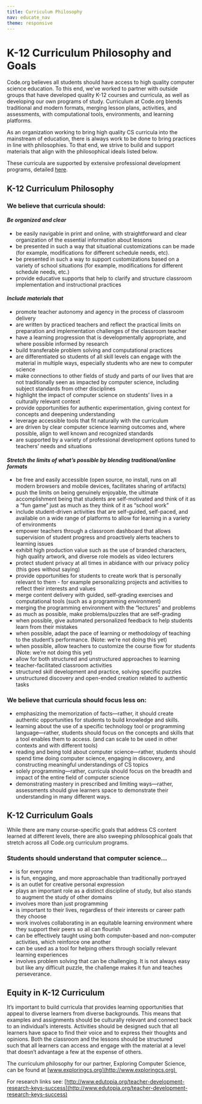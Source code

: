 ```yaml
---
title: Curriculum Philosophy
nav: educate_nav
theme: responsive
---
```



# K-12 Curriculum Philosophy and Goals

Code.org believes all students should have access to high quality computer science education. To this end, we’ve worked to partner with outside groups that have developed quality K-12 courses and curricula, as well as developing our own programs of study. Curriculum at Code.org blends traditional and modern formats, merging lesson plans, activities, and assessments, with computational tools, environments, and learning platforms.

As an organization working to bring high quality CS curricula into the mainstream of education, there is always work to be done to bring practices in line with philosophies. To that end, we strive to build and support materials that align with the philosophical ideals listed below.

These curricula are supported by extensive professional development programs, detailed [here](/educate/professional-development-philosophy).

## K-12 Curriculum Philosophy

### We believe that curricula should:

#### *Be organized and clear*

- be easily navigable in print and online, with straightforward and clear organization of the essential information about lessons
- be presented in such a way that situational customizations can be made (for example, modifications for different schedule needs, etc).
- be presented in such a way to support customizations based on a variety of school situations (for example, modifications for different schedule needs, etc.)
- provide educative supports that help to clarify and structure classroom implementation and instructional practices

#### *Include materials that*

- promote teacher autonomy and agency in the process of classroom delivery
- are written by practiced teachers and reflect the practical limits on preparation and implementation challenges of the classroom teacher
- have a learning progression that is developmentally appropriate, and where possible informed by research
- build transferable problem solving and computational practices
- are differentiated so students of all skill levels can engage with the material in multiple ways, especially students who are new to computer science
- make connections to other fields of study and parts of our lives that are not traditionally seen as impacted by computer science, including subject standards from other disciplines
- highlight the impact of computer science on students’ lives in a culturally relevant context
- provide opportunities for authentic experimentation, giving context for concepts and deepening understanding
- leverage accessible tools that fit naturally with the curriculum
- are driven by clear computer science learning outcomes and, where possible, align to well known and recognized standards
- are supported by a variety of professional development options tuned to teachers’ needs and situations

#### *Stretch the limits of what’s possible by blending traditional/online formats* 

- be free and easily accessible (open source, no install, runs on all modern browsers and mobile devices, facilitates sharing of artifacts)
- push the limits on being genuinely enjoyable, the ultimate accomplishment being that students are self-motivated and think of it as a “fun game” just as much as they think of it as “school work”
- include student-driven activities that are self-guided, self-paced, and available on a wide range of platforms to allow for learning in a variety of environments
- empower teachers through a classroom dashboard that allows supervision of student progress and proactively alerts teachers to learning issues
- exhibit high production value such as the use of branded characters, high quality artwork, and diverse role models as video lecturers
- protect student privacy at all times in abidance with our privacy policy (this goes without saying)
- provide opportunities for students to create work that is personally relevant to them - for example personalizing projects and activities to reflect their interests and values
- merge content delivery with guided, self-grading exercises and computational tools (such as a programming environment)
 - merging the programming environment with the “lectures” and problems
 - as much as possible, make problems/puzzles that are self-grading
 - when possible, give automated personalized feedback to help students learn from their mistakes
 - when possible, adapt the pace of learning or methodology of teaching to the student’s performance. (Note: we’re not doing this yet)
 - when possible, allow teachers to customize the course flow for students (Note: we’re not doing this yet)
- allow for both structured and unstructured approaches to learning
 - teacher-facilitated classroom activities
 - structured skill development and practice, solving specific puzzles
 - unstructured discovery and open-ended creation related to authentic tasks


### We believe that curricula should focus less on:

- emphasizing the memorization of facts—rather, it should create authentic opportunities for students to build knowledge and skills.
- learning about the use of a specific technology tool or programming language—rather, students should focus on the concepts and skills that a tool enables them to access. (and can scale to be used in other contexts and with different tools)
- reading and being told about computer science—rather, students should spend time doing computer science, engaging in discovery, and constructing meaningful understandings of CS topics
- solely programming—rather, curricula should focus on the breadth and impact of the entire field of computer science
- demonstrating mastery in prescribed and limiting ways—rather, assessments should give learners space to demonstrate their understanding in many different ways.

## K-12 Curriculum Goals

While there are many course-specific goals that address CS content learned at different levels, there are also sweeping philosophical goals that stretch across all Code.org curriculum programs.

### Students should understand that computer science...

- is for everyone
- is fun, engaging, and more approachable than traditionally portrayed 
- is an outlet for creative personal expression
- plays an important role as a distinct discipline of study, but also stands to augment the study of other domains
- involves more than just programming
- is important to their lives, regardless of their interests or career path they choose
- work involves collaborating in an equitable learning environment where they support their peers so all can flourish
- can be effectively taught using both computer-based and non-computer activities, which reinforce one another
- can be used as a tool for helping others through socially relevant learning experiences
- involves problem solving that can be challenging. It is not always easy but like any difficult puzzle, the challenge makes it fun and teaches perseverance. 

## Equity in K-12 Curriculum

It’s important to build curricula that provides learning opportunities that appeal to diverse learners from diverse backgrounds. This means that examples and assignments should be culturally relevant and connect back to an individual’s interests. Activities should be designed such that all learners have space to find their voice and to express their thoughts and opinions. Both the classroom and the lessons should be structured such that all learners can access and engage with the material at a level that doesn’t advantage a few at the expense of others.

The curriculum philosophy for our partner, Exploring Computer Science, can be found at [www.exploringcs.org](http://www.exploringcs.org) 

For research links see: [http://www.edutopia.org/teacher-development-research-keys-success](http://www.edutopia.org/teacher-development-research-keys-success)
